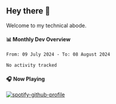 ## Hey there 👋

Welcome to my technical abode.

#### 📊 Monthly Dev Overview
<!--START_SECTION:waka-->

```txt
From: 09 July 2024 - To: 08 August 2024

No activity tracked
```

<!--END_SECTION:waka-->

#### 🎧 Now Playing

[![spotify-github-profile](https://spotify-github-profile.vercel.app/api/view?uid=james2mid&cover_image=true&theme=natemoo-re)](https://open.spotify.com/user/james2mid?si=2b3baf2b09cb499e)
